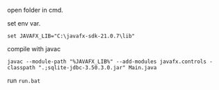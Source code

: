 open folder in cmd.

set env var.

`set JAVAFX_LIB="C:\javafx-sdk-21.0.7\lib"`

compile with javac

`javac --module-path "%JAVAFX_LIB%" --add-modules javafx.controls -classpath ".;sqlite-jdbc-3.50.3.0.jar" Main.java`

run `run.bat`
